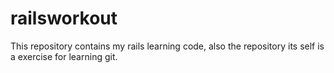 railsworkout
============

This repository contains my rails learning code, also the repository its self is a exercise for learning git.